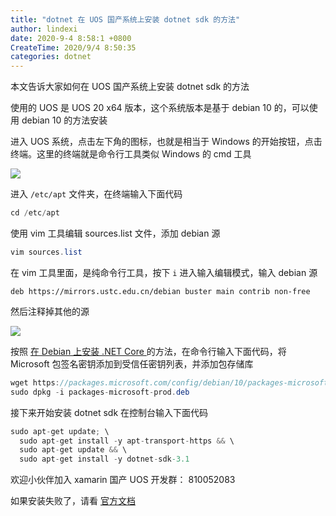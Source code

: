 ```yaml
---
title: "dotnet 在 UOS 国产系统上安装 dotnet sdk 的方法"
author: lindexi
date: 2020-9-4 8:58:1 +0800
CreateTime: 2020/9/4 8:50:35
categories: dotnet
---
```


本文告诉大家如何在 UOS 国产系统上安装 dotnet sdk 的方法

<!--more-->


<!-- CreateTime:2020/9/4 8:50:35 -->

<!-- 发布 -->

使用的 UOS 是 UOS 20 x64 版本，这个系统版本是基于 debian 10 的，可以使用 debian 10 的方法安装

进入 UOS 系统，点击左下角的图标，也就是相当于 Windows 的开始按钮，点击终端。这里的终端就是命令行工具类似 Windows 的 cmd 工具

<!-- ![](image/dotnet 在 UOS 国产系统上安装 Mono 开发工具的方法/dotnet 在 UOS 国产系统上安装 Mono 开发工具的方法0.png) -->

![](http://image.acmx.xyz/lindexi%2Fdotnet%2520%25E5%259C%25A8%2520UOS%2520%25E5%259B%25BD%25E4%25BA%25A7%25E7%25B3%25BB%25E7%25BB%259F%25E4%25B8%258A%25E5%25AE%2589%25E8%25A3%2585%2520Mono%2520%25E5%25BC%2580%25E5%258F%2591%25E5%25B7%25A5%25E5%2585%25B7%25E7%259A%2584%25E6%2596%25B9%25E6%25B3%25950.png)

进入 `/etc/apt` 文件夹，在终端输入下面代码

```csharp
cd /etc/apt
```

使用 vim 工具编辑 sources.list 文件，添加 debian 源

```csharp
vim sources.list
```

在 vim 工具里面，是纯命令行工具，按下 `i` 进入输入编辑模式，输入 debian 源

```
deb https://mirrors.ustc.edu.cn/debian buster main contrib non-free
```

然后注释掉其他的源

<!-- ![](image/dotnet 在 UOS 国产系统上安装 dotnet sdk 的方法/dotnet 在 UOS 国产系统上安装 dotnet sdk 的方法0.png) -->

![](http://image.acmx.xyz/lindexi%2F2020931729581851.jpg)

按照 [在 Debian 上安装 .NET Core ](https://docs.microsoft.com/zh-cn/dotnet/core/install/linux-debian?WT.mc_id=DX-MVP-5003606 ) 的方法，在命令行输入下面代码，将 Microsoft 包签名密钥添加到受信任密钥列表，并添加包存储库

```csharp
wget https://packages.microsoft.com/config/debian/10/packages-microsoft-prod.deb -O packages-microsoft-prod.deb
sudo dpkg -i packages-microsoft-prod.deb
```

接下来开始安装 dotnet sdk 在控制台输入下面代码

```csharp
sudo apt-get update; \
  sudo apt-get install -y apt-transport-https && \
  sudo apt-get update && \
  sudo apt-get install -y dotnet-sdk-3.1
```

欢迎小伙伴加入 xamarin 国产 UOS 开发群： 810052083 

如果安装失败了，请看 [官方文档](https://docs.microsoft.com/zh-cn/dotnet/core/install/linux-debian?WT.mc_id=DX-MVP-5003606 ) 

